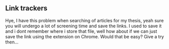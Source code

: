 ## Link trackers

Hye, I have this problem when searching of articles for my thesis, yeah sure you will undergo a lot of screening time
and save the links. I used to save it and i dont remember where i store that file, well how about if we can just save
the link using the extension on Chrome. Would that be easy? Give a try then...
